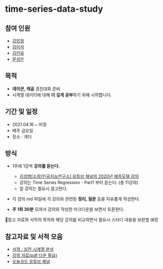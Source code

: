 # time-series-data-study
## 참여 인원
- [강민정](https://github.com/miinkang)
- [김이삭](https://github.com/IsaacTips)
- [김인유](https://github.com/willowkim8)
- [문성은](https://github.com/vg-rlo)


## 목적
- **데이콘, 캐글** 경진대회 준비
- 시계열 데이터에 대해 **더 깊게 공부**하기 위해 시작합니다.

## 기간 및 일정
- 2021.04.16 ~ 미정
- 매주 금요일 
- 장소 : 게더

## 방식
- 1주에 1강씩 **강의를 듣는다.**
    - [김성범\[소장/인공지능연구소\] 유튜브 채널의 2020년 예측모델 강의](https://youtu.be/g2pXzSNwcAQ)
    - 강의는 Time Series Regression - Part1 부터 듣는다. (총 11강의)
    - 앞 강의는 필요시 참고한다.
- 각 강의 md 파일에 각 강의와 관련된 **정리, 질문** 등을 자유롭게 작성한다.

- **주 1회 30분** 모여서 강의와 작성한 마크다운을 보면서 토론한다.

🚧참고 자료와 서적의 목차와 해당 강의를 비교하면서 필요시 스터디 내용을 보완할 예정

## 참고자료 및 서적 모음
- [서적 : 실전 시계열 분석](http://www.yes24.com/Product/Goods/98576347)
- [강의 자료(pdf 다운 필요)](https://m.blog.naver.com/chunjein/221912279159)
- [오늘코드 유튜브 채널](https://www.youtube.com/channel/UCLR3sD0KB_dWpvcsrLP0aUg/playlists)
